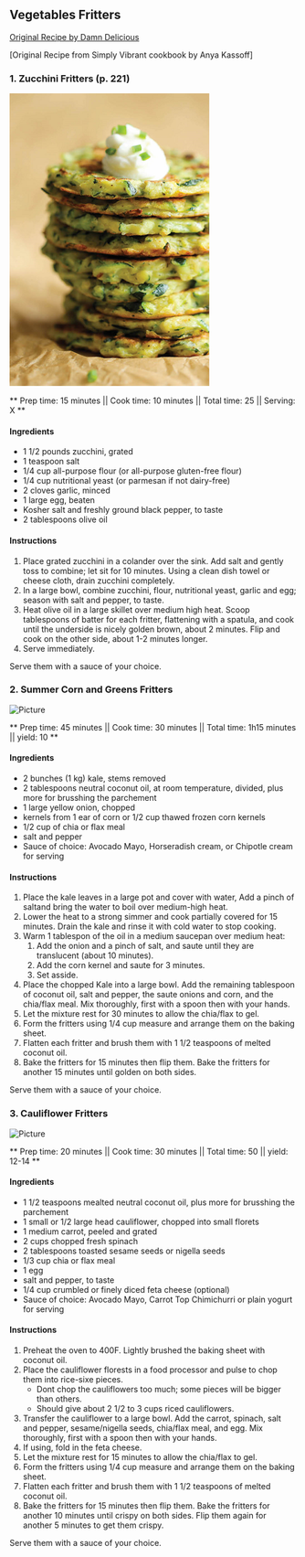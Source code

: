 ## Vegetables Fritters

[Original Recipe by Damn Delicious](https://damndelicious.net/2014/04/02/zucchini-fritters/)

[Original Recipe from Simply Vibrant cookbook by Anya Kassoff]

### 1. Zucchini Fritters (p. 221)

![Picture](../img/zucchini_fritters.png)

** Prep time: 15 minutes || Cook time: 10 minutes || Total time: 25 || Serving: X **

#### Ingredients

- 1 1/2 pounds zucchini, grated
- 1 teaspoon salt
- 1/4 cup all-purpose flour (or all-purpose gluten-free flour)
- 1/4 cup nutritional yeast (or parmesan if not dairy-free)
- 2 cloves garlic, minced
- 1 large egg, beaten
- Kosher salt and freshly ground black pepper, to taste
- 2 tablespoons olive oil

#### Instructions

1. Place grated zucchini in a colander over the sink. Add salt and gently toss to combine; let sit for 10 minutes. Using a clean dish towel or cheese cloth, drain zucchini completely.
2. In a large bowl, combine zucchini, flour, nutritional yeast, garlic and egg; season with salt and pepper, to taste.
3. Heat olive oil in a large skillet over medium high heat. Scoop tablespoons of batter for each fritter, flattening with a spatula, and cook until the underside is nicely golden brown, about 2 minutes. Flip and cook on the other side, about 1-2 minutes longer.
4. Serve immediately.

Serve them with a sauce of your choice. 

### 2. Summer Corn and Greens Fritters

![Picture](../img/)

** Prep time: 45 minutes || Cook time: 30 minutes || Total time: 1h15 minutes || yield: 10 **

#### Ingredients

- 2 bunches (1 kg) kale, stems removed
- 2 tablespoons neutral coconut oil, at room temperature, divided, plus more for brusshing the parchement
- 1 large yellow onion, chopped
- kernels from 1 ear of corn or 1/2 cup thawed frozen corn kernels
- 1/2 cup of chia or flax meal
- salt and pepper
- Sauce of choice: Avocado Mayo, Horseradish cream, or Chipotle cream for serving

#### Instructions

1. Place the kale leaves in a large pot and cover with water, Add a pinch of saltand bring the water to boil over medium-high heat.
2. Lower the heat to a strong simmer and cook partially covered for 15 minutes. Drain the kale and rinse it with cold water to stop cooking. 
3. Warm 1 tablespon of the oil in a medium saucepan over medium heat: 
	1. Add the onion and a pinch of salt, and saute until they are translucent (about 10 minutes). 
	2. Add the corn kernel and saute for 3 minutes. 
	3. Set asside. 
4. Place the chopped Kale into a large bowl. Add the remaining tablespoon of coconut oil, salt and pepper, the saute onions and corn, and the chia/flax meal. Mix thoroughly, first with a spoon then with your hands. 
5. Let the mixture rest for 30 minutes to allow the chia/flax to gel. 
6. Form the fritters using 1/4 cup measure and arrange them on the baking sheet. 
7. Flatten each fritter and brush them with 1 1/2 teaspoons of melted coconut oil. 
8. Bake the fritters for 15 minutes then flip them. Bake the fritters for another 15 minutes until golden on both sides.

Serve them with a sauce of your choice.  

### 3.  Cauliflower Fritters

![Picture](../img/)

** Prep time: 20 minutes || Cook time: 30 minutes || Total time: 50 || yield: 12-14 **

#### Ingredients

- 1 1/2 teaspoons mealted neutral coconut oil, plus more for brusshing the parchement
- 1 small or 1/2 large head cauliflower, chopped into small florets 
- 1 medium carrot, peeled and grated
- 2 cups chopped fresh spinach
- 2 tablespoons toasted sesame seeds or nigella seeds
- 1/3 cup chia or flax meal
- 1 egg
- salt and pepper, to taste
- 1/4 cup crumbled or finely diced feta cheese (optional)
- Sauce of choice: Avocado Mayo, Carrot Top Chimichurri or plain yogurt for serving

#### Instructions

1. Preheat the oven to 400F. Lightly brushed the baking sheet with coconut oil.
2. Place the cauliflower florests in a food processor and pulse to chop them into rice-sixe pieces. 
	- Dont chop the cauliflowers too much; some pieces will be bigger than others.
	- Should give about 2 1/2 to 3 cups riced cauliflowers.
3. Transfer the cauliflower to a large bowl. Add the carrot, spinach, salt and pepper, sesame/nigella seeds, chia/flax meal, and egg. Mix thoroughly, first with a spoon then with your hands. 
4. If using, fold in the feta cheese. 
5. Let the mixture rest for 15 minutes to allow the chia/flax to gel. 
6. Form the fritters using 1/4 cup measure and arrange them on the baking sheet. 
7. Flatten each fritter and brush them with 1 1/2 teaspoons of melted coconut oil. 
8. Bake the fritters for 15 minutes then flip them. Bake the fritters for another 10 minutes until crispy on both sides. Flip them again for another 5 minutes to get them crispy.

Serve them with a sauce of your choice. 

